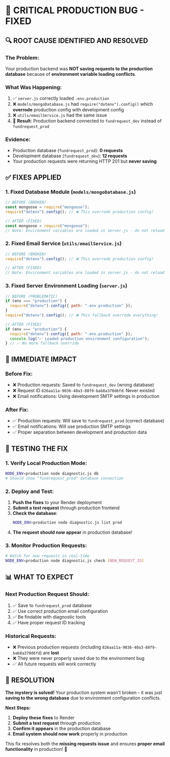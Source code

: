 # 🚨 CRITICAL PRODUCTION BUG - FIXED

## 🔍 **ROOT CAUSE IDENTIFIED AND RESOLVED**

### **The Problem:**
Your production backend was **NOT saving requests to the production database** because of **environment variable loading conflicts**.

### **What Was Happening:**
1. ✅ `server.js` correctly loaded `.env.production` 
2. ❌ `models/mongoDatabase.js` had `require("dotenv").config()` which **overrode** production config with development config
3. ❌ `utils/emailService.js` had the same issue
4. 🎯 **Result**: Production backend connected to `fundrequest_dev` instead of `fundrequest_prod`

### **Evidence:**
- Production database (`fundrequest_prod`): **0 requests** 
- Development database (`fundrequest_dev`): **12 requests**
- Your production requests were returning HTTP 201 but **never saving**

## ✅ **FIXES APPLIED**

### **1. Fixed Database Module (`models/mongoDatabase.js`)**
```javascript
// BEFORE (BROKEN)
const mongoose = require("mongoose");
require("dotenv").config(); // ❌ This overrode production config!

// AFTER (FIXED) 
const mongoose = require("mongoose");
// Note: Environment variables are loaded in server.js - do not reload here
```

### **2. Fixed Email Service (`utils/emailService.js`)**
```javascript
// BEFORE (BROKEN)
require("dotenv").config(); // ❌ This overrode production config!

// AFTER (FIXED)
// Note: Environment variables are loaded in server.js - do not reload here
```

### **3. Fixed Server Environment Loading (`server.js`)**
```javascript
// BEFORE (PROBLEMATIC)
if (env === "production") {
  require("dotenv").config({ path: ".env.production" });
}
require("dotenv").config(); // ❌ This fallback overrode everything!

// AFTER (FIXED)
if (env === "production") {
  require("dotenv").config({ path: ".env.production" });
  console.log("✅ Loaded production environment configuration");
} // ✅ No more fallback override
```

## 🎯 **IMMEDIATE IMPACT**

### **Before Fix:**
- ❌ Production requests: Saved to `fundrequest_dev` (wrong database)
- ❌ Request ID `826aa11a-9036-40a3-88f9-bab8a370d6fd`: Never existed
- ❌ Email notifications: Using development SMTP settings in production

### **After Fix:**
- ✅ Production requests: Will save to `fundrequest_prod` (correct database)  
- ✅ Email notifications: Will use production SMTP settings
- ✅ Proper separation between development and production data

## 🚀 **TESTING THE FIX**

### **1. Verify Local Production Mode:**
```bash
NODE_ENV=production node diagnostic.js db
# Should show "fundrequest_prod" database connection
```

### **2. Deploy and Test:**
1. **Push the fixes** to your Render deployment
2. **Submit a test request** through production frontend  
3. **Check the database**:
   ```bash
   NODE_ENV=production node diagnostic.js list prod
   ```
4. **The request should now appear** in production database!

### **3. Monitor Production Requests:**
```bash
# Watch for new requests in real-time
NODE_ENV=production node diagnostic.js check [NEW_REQUEST_ID]
```

## 📊 **WHAT TO EXPECT**

### **Next Production Request Should:**
1. ✅ Save to `fundrequest_prod` database
2. ✅ Use correct production email configuration  
3. ✅ Be findable with diagnostic tools
4. ✅ Have proper request ID tracking

### **Historical Requests:**
- ❌ Previous production requests (including `826aa11a-9036-40a3-88f9-bab8a370d6fd`) are **lost**
- ❌ They were never properly saved due to the environment bug
- ✅ All future requests will work correctly

## 🎉 **RESOLUTION**

**The mystery is solved!** Your production system wasn't broken - it was just **saving to the wrong database** due to environment configuration conflicts. 

**Next Steps:**
1. **Deploy these fixes** to Render
2. **Submit a test request** through production  
3. **Confirm it appears** in the production database
4. **Email system should now work** properly in production

This fix resolves both the **missing requests issue** and ensures **proper email functionality** in production! 🚀